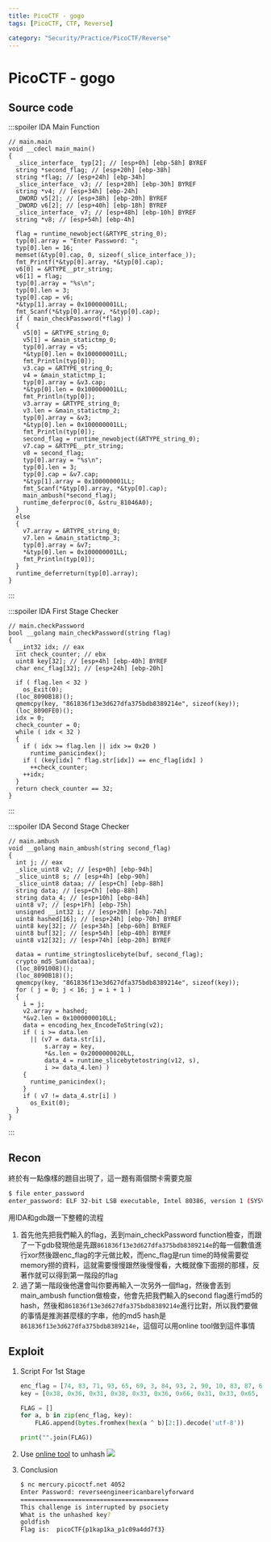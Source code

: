 ```yaml
---
title: PicoCTF - gogo
tags: [PicoCTF, CTF, Reverse]

category: "Security/Practice/PicoCTF/Reverse"
---
```


# PicoCTF - gogo
<!-- more -->

## Source code
:::spoiler IDA Main Function
```cpp=
// main.main
void __cdecl main_main()
{
  _slice_interface_ typ[2]; // [esp+0h] [ebp-58h] BYREF
  string *second_flag; // [esp+20h] [ebp-38h]
  string *flag; // [esp+24h] [ebp-34h]
  _slice_interface_ v3; // [esp+28h] [ebp-30h] BYREF
  string *v4; // [esp+34h] [ebp-24h]
  _DWORD v5[2]; // [esp+38h] [ebp-20h] BYREF
  _DWORD v6[2]; // [esp+40h] [ebp-18h] BYREF
  _slice_interface_ v7; // [esp+48h] [ebp-10h] BYREF
  string *v8; // [esp+54h] [ebp-4h]

  flag = runtime_newobject(&RTYPE_string_0);
  typ[0].array = "Enter Password: ";
  typ[0].len = 16;
  memset(&typ[0].cap, 0, sizeof(_slice_interface_));
  fmt_Printf(*&typ[0].array, *&typ[0].cap);
  v6[0] = &RTYPE__ptr_string;
  v6[1] = flag;
  typ[0].array = "%s\n";
  typ[0].len = 3;
  typ[0].cap = v6;
  *&typ[1].array = 0x100000001LL;
  fmt_Scanf(*&typ[0].array, *&typ[0].cap);
  if ( main_checkPassword(*flag) )
  {
    v5[0] = &RTYPE_string_0;
    v5[1] = &main_statictmp_0;
    typ[0].array = v5;
    *&typ[0].len = 0x100000001LL;
    fmt_Println(typ[0]);
    v3.cap = &RTYPE_string_0;
    v4 = &main_statictmp_1;
    typ[0].array = &v3.cap;
    *&typ[0].len = 0x100000001LL;
    fmt_Println(typ[0]);
    v3.array = &RTYPE_string_0;
    v3.len = &main_statictmp_2;
    typ[0].array = &v3;
    *&typ[0].len = 0x100000001LL;
    fmt_Println(typ[0]);
    second_flag = runtime_newobject(&RTYPE_string_0);
    v7.cap = &RTYPE__ptr_string;
    v8 = second_flag;
    typ[0].array = "%s\n";
    typ[0].len = 3;
    typ[0].cap = &v7.cap;
    *&typ[1].array = 0x100000001LL;
    fmt_Scanf(*&typ[0].array, *&typ[0].cap);
    main_ambush(*second_flag);
    runtime_deferproc(0, &stru_81046A0);
  }
  else
  {
    v7.array = &RTYPE_string_0;
    v7.len = &main_statictmp_3;
    typ[0].array = &v7;
    *&typ[0].len = 0x100000001LL;
    fmt_Println(typ[0]);
  }
  runtime_deferreturn(typ[0].array);
}
```
:::

:::spoiler IDA First Stage Checker
```cpp=
// main.checkPassword
bool __golang main_checkPassword(string flag)
{
  __int32 idx; // eax
  int check_counter; // ebx
  uint8 key[32]; // [esp+4h] [ebp-40h] BYREF
  char enc_flag[32]; // [esp+24h] [ebp-20h]

  if ( flag.len < 32 )
    os_Exit(0);
  (loc_8090B18)();
  qmemcpy(key, "861836f13e3d627dfa375bdb8389214e", sizeof(key));
  (loc_8090FE0)();
  idx = 0;
  check_counter = 0;
  while ( idx < 32 )
  {
    if ( idx >= flag.len || idx >= 0x20 )
      runtime_panicindex();
    if ( (key[idx] ^ flag.str[idx]) == enc_flag[idx] )
      ++check_counter;
    ++idx;
  }
  return check_counter == 32;
}
```
:::

:::spoiler IDA Second Stage Checker
```cpp=
// main.ambush
void __golang main_ambush(string second_flag)
{
  int j; // eax
  _slice_uint8 v2; // [esp+0h] [ebp-94h]
  _slice_uint8 s; // [esp+4h] [ebp-90h]
  _slice_uint8 dataa; // [esp+Ch] [ebp-88h]
  string data; // [esp+Ch] [ebp-88h]
  string data_4; // [esp+10h] [ebp-84h]
  uint8 v7; // [esp+1Fh] [ebp-75h]
  unsigned __int32 i; // [esp+20h] [ebp-74h]
  uint8 hashed[16]; // [esp+24h] [ebp-70h] BYREF
  uint8 key[32]; // [esp+34h] [ebp-60h] BYREF
  uint8 buf[32]; // [esp+54h] [ebp-40h] BYREF
  uint8 v12[32]; // [esp+74h] [ebp-20h] BYREF

  dataa = runtime_stringtoslicebyte(buf, second_flag);
  crypto_md5_Sum(dataa);
  (loc_8091008)();
  (loc_8090B18)();
  qmemcpy(key, "861836f13e3d627dfa375bdb8389214e", sizeof(key));
  for ( j = 0; j < 16; j = i + 1 )
  {
    i = j;
    v2.array = hashed;
    *&v2.len = 0x1000000010LL;
    data = encoding_hex_EncodeToString(v2);
    if ( i >= data.len
      || (v7 = data.str[i],
          s.array = key,
          *&s.len = 0x2000000020LL,
          data_4 = runtime_slicebytetostring(v12, s),
          i >= data_4.len) )
    {
      runtime_panicindex();
    }
    if ( v7 != data_4.str[i] )
      os_Exit(0);
  }
}
```
:::

## Recon
終於有一點像樣的題目出現了，這一題有兩個關卡需要克服
```bash
$ file enter_password
enter_password: ELF 32-bit LSB executable, Intel 80386, version 1 (SYSV), statically linked, Go BuildID=3-hVI6nMz0HbfIUMSEzq/TkiA8oRk8FHsCuRXIle2/C1my_KvOIt2KUk44LyQs/-XrwOx7UDhcGGdtF5xpG, with debug_info, not stripped
```
用IDA和gdb跟一下整體的流程
1. 首先他先把我們輸入的flag，丟到main_checkPassword function檢查，而跟了一下gdb發現他是先跟`861836f13e3d627dfa375bdb8389214e`的每一個數值進行xor然後跟enc_flag的字元做比較，而enc_flag是run time的時候需要從memory撈的資料，這就需要慢慢跟然後慢慢看，大概就像下面撈的那樣，反著作就可以得到第一階段的flag
2. 過了第一階段後他還會叫你要再輸入一次另外一個flag，然後會丟到main_ambush function做檢查，他會先把我們輸入的second flag進行md5的hash，然後和`861836f13e3d627dfa375bdb8389214e`進行比對，所以我們要做的事情是推測甚麼樣的字串，他的md5 hash是`861836f13e3d627dfa375bdb8389214e`，這個可以用online tool做到這件事情

## Exploit
1. Script For 1st Stage
    ```python
    enc_flag = [74, 83, 71, 93, 65, 69, 3, 84, 93, 2, 90, 10, 83, 87, 69, 13, 5, 0, 93, 85, 84, 16, 1, 14, 65, 85, 87, 75, 69, 80, 70, 1]
    key = [0x38, 0x36, 0x31, 0x38, 0x33, 0x36, 0x66, 0x31, 0x33, 0x65, 0x33, 0x64, 0x36, 0x32, 0x37, 0x64, 0x66, 0x61, 0x33, 0x37, 0x35, 0x62, 0x64, 0x62, 0x38, 0x33, 0x38, 0x39, 0x32, 0x31, 0x34, 0x65]

    FLAG = []
    for a, b in zip(enc_flag, key):
        FLAG.append(bytes.fromhex(hex(a ^ b)[2:]).decode('utf-8'))

    print("".join(FLAG))
    ```
2. Use [online tool](https://md5.gromweb.com/) to unhash
![](https://hackmd.io/_uploads/HkEBMjztn.png)

3. Conclusion
    ```bash
    $ nc mercury.picoctf.net 4052
    Enter Password: reverseengineericanbarelyforward
    =========================================
    This challenge is interrupted by psociety
    What is the unhashed key?
    goldfish
    Flag is:  picoCTF{p1kap1ka_p1c09a4dd7f3}
    ```